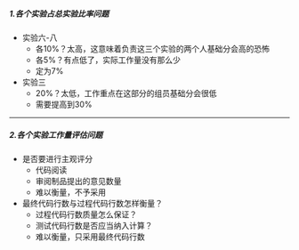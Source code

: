 ##### 1.各个实验占总实验比率问题
* 实验六-八
  - 各10%？太高，这意味着负责这三个实验的两个人基础分会高的恐怖
  - 各5%？有点低了，实际工作量没有那么少
  - 定为7%
* 实验三
  - 20%？太低，工作重点在这部分的组员基础分会很低
  - 需要提高到30%

----
##### 2.各个实验工作量评估问题
* 是否要进行主观评分
  - 代码阅读
  - 审阅制品提出的意见数量
  - 难以衡量，不予采用
* 最终代码行数与过程代码行数怎样衡量？
  - 过程代码行数质量怎么保证？
  - 测试代码行数是否应当纳入计算？
  - 难以衡量，只采用最终代码行数
